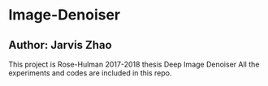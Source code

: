 # Image-Denoiser
## Author: Jarvis Zhao
This project is Rose-Hulman 2017-2018 thesis Deep Image Denoiser
All the experiments and codes are included in this repo.
